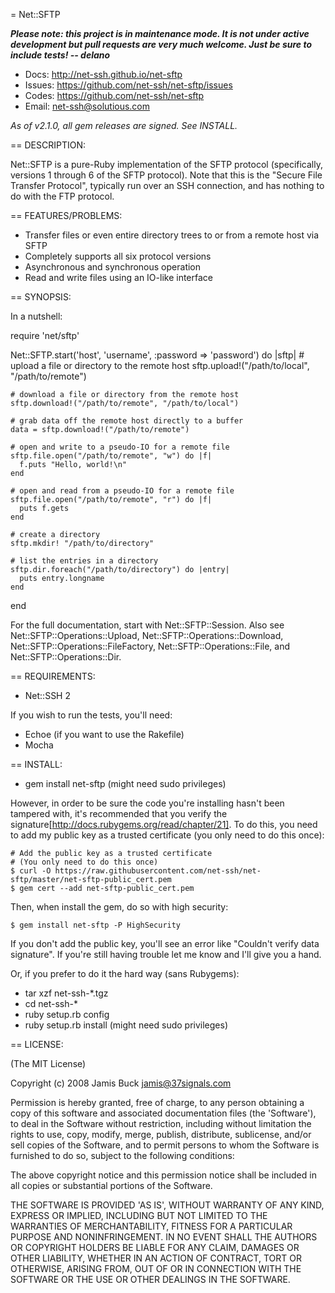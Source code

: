 = Net::SFTP

<em><b>Please note: this project is in maintenance mode. It is not under active development but pull requests are very much welcome. Just be sure to include tests! -- delano</b></em>


* Docs: http://net-ssh.github.io/net-sftp
* Issues: https://github.com/net-ssh/net-sftp/issues
* Codes: https://github.com/net-ssh/net-sftp
* Email: net-ssh@solutious.com

<em>As of v2.1.0, all gem releases are signed. See INSTALL.</em>


== DESCRIPTION:

Net::SFTP is a pure-Ruby implementation of the SFTP protocol (specifically, versions 1 through 6 of the SFTP protocol). Note that this is the "Secure File Transfer Protocol", typically run over an SSH connection, and has nothing to do with the FTP protocol.

== FEATURES/PROBLEMS:

* Transfer files or even entire directory trees to or from a remote host via SFTP
* Completely supports all six protocol versions
* Asynchronous and synchronous operation
* Read and write files using an IO-like interface

== SYNOPSIS:

In a nutshell:

  require 'net/sftp'

  Net::SFTP.start('host', 'username', :password => 'password') do |sftp|
    # upload a file or directory to the remote host
    sftp.upload!("/path/to/local", "/path/to/remote")

    # download a file or directory from the remote host
    sftp.download!("/path/to/remote", "/path/to/local")

    # grab data off the remote host directly to a buffer
    data = sftp.download!("/path/to/remote")

    # open and write to a pseudo-IO for a remote file
    sftp.file.open("/path/to/remote", "w") do |f|
      f.puts "Hello, world!\n"
    end

    # open and read from a pseudo-IO for a remote file
    sftp.file.open("/path/to/remote", "r") do |f|
      puts f.gets
    end

    # create a directory
    sftp.mkdir! "/path/to/directory"

    # list the entries in a directory
    sftp.dir.foreach("/path/to/directory") do |entry|
      puts entry.longname
    end
  end

For the full documentation, start with Net::SFTP::Session. Also see Net::SFTP::Operations::Upload, Net::SFTP::Operations::Download, Net::SFTP::Operations::FileFactory, Net::SFTP::Operations::File, and Net::SFTP::Operations::Dir.

== REQUIREMENTS:

* Net::SSH 2

If you wish to run the tests, you'll need:

* Echoe (if you want to use the Rakefile)
* Mocha

== INSTALL:

* gem install net-sftp (might need sudo privileges)

However, in order to be sure the code you're installing hasn't been tampered with, it's recommended that you verify the signature[http://docs.rubygems.org/read/chapter/21]. To do this, you need to add my public key as a trusted certificate (you only need to do this once):

    # Add the public key as a trusted certificate
    # (You only need to do this once)
    $ curl -O https://raw.githubusercontent.com/net-ssh/net-sftp/master/net-sftp-public_cert.pem
    $ gem cert --add net-sftp-public_cert.pem

Then, when install the gem, do so with high security:

    $ gem install net-sftp -P HighSecurity

If you don't add the public key, you'll see an error like "Couldn't verify data signature". If you're still having trouble let me know and I'll give you a hand.

Or, if you prefer to do it the hard way (sans Rubygems):

* tar xzf net-ssh-*.tgz
* cd net-ssh-*
* ruby setup.rb config
* ruby setup.rb install (might need sudo privileges)

== LICENSE:

(The MIT License)

Copyright (c) 2008 Jamis Buck <jamis@37signals.com>

Permission is hereby granted, free of charge, to any person obtaining
a copy of this software and associated documentation files (the
'Software'), to deal in the Software without restriction, including
without limitation the rights to use, copy, modify, merge, publish,
distribute, sublicense, and/or sell copies of the Software, and to
permit persons to whom the Software is furnished to do so, subject to
the following conditions:

The above copyright notice and this permission notice shall be
included in all copies or substantial portions of the Software.

THE SOFTWARE IS PROVIDED 'AS IS', WITHOUT WARRANTY OF ANY KIND,
EXPRESS OR IMPLIED, INCLUDING BUT NOT LIMITED TO THE WARRANTIES OF
MERCHANTABILITY, FITNESS FOR A PARTICULAR PURPOSE AND NONINFRINGEMENT.
IN NO EVENT SHALL THE AUTHORS OR COPYRIGHT HOLDERS BE LIABLE FOR ANY
CLAIM, DAMAGES OR OTHER LIABILITY, WHETHER IN AN ACTION OF CONTRACT,
TORT OR OTHERWISE, ARISING FROM, OUT OF OR IN CONNECTION WITH THE
SOFTWARE OR THE USE OR OTHER DEALINGS IN THE SOFTWARE.
